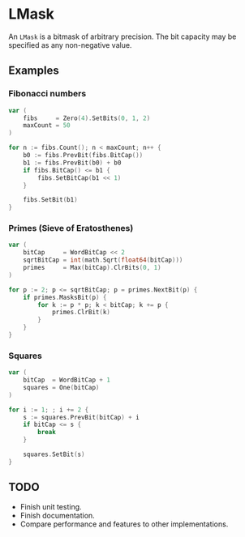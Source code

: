 # LMask

An `LMask` is a bitmask of arbitrary precision. The bit capacity may be specified as any non-negative value.

## Examples

### Fibonacci numbers

```go
var (
    fibs     = Zero(4).SetBits(0, 1, 2)
    maxCount = 50
)

for n := fibs.Count(); n < maxCount; n++ {
    b0 := fibs.PrevBit(fibs.BitCap())
    b1 := fibs.PrevBit(b0) + b0
    if fibs.BitCap() <= b1 {
        fibs.SetBitCap(b1 << 1)
    }

    fibs.SetBit(b1)
}
```

### Primes (Sieve of Eratosthenes)

```go
var (
    bitCap     = WordBitCap << 2
    sqrtBitCap = int(math.Sqrt(float64(bitCap)))
    primes     = Max(bitCap).ClrBits(0, 1)
)

for p := 2; p <= sqrtBitCap; p = primes.NextBit(p) {
    if primes.MasksBit(p) {
        for k := p * p; k < bitCap; k += p {
            primes.ClrBit(k)
        }
    }
}
```

### Squares

```go
var (
    bitCap  = WordBitCap + 1
    squares = One(bitCap)
)

for i := 1; ; i += 2 {
    s := squares.PrevBit(bitCap) + i
    if bitCap <= s {
        break
    }

    squares.SetBit(s)
}
```

## TODO

* Finish unit testing.
* Finish documentation.
* Compare performance and features to other implementations.

